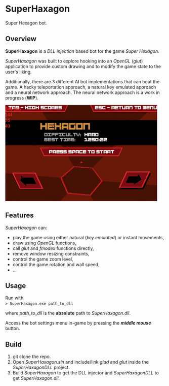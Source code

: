 # SuperHaxagon

Super Hexagon bot.

## Overview

**SuperHaxagon** is a _DLL injection_ based bot for the game _Super Hexagon_.

_SuperHaxagon_ was built to explore hooking into an _OpenGL_ (_glut_) application
to provide custom drawing and to modify the game state to the user's liking.

Additionally, there are 3 different AI bot implementations that can beat the game.
A hacky teleportation approach, a natural key emulated approach and a neural network approach.
The neural network approach is a work in progress (**WIP**).  

![Demo GIF](./demo.gif)  

## Features

_SuperHaxagon_ can:

 * play the game using either natural (_key emulated_) or instant movements,
 * draw using _OpenGL_ functions,
 * call _glut_ and _fmodex_ functions directly,
 * remove window resizing constraints, 
 * control the game zoom level,
 * control the game rotation and wall speed,
 * ...

## Usage

Run with    
```> SuperHaxagon.exe path_to_dll```

where _path\_to\_dll_ is the **absolute** path to _SuperHaxagon.dll_.

Access the bot settings menu in-game by pressing the _**middle mouse**_ button.

## Build

1. git clone the repo.
2. Open _SuperHaxagon.sln_ and include/link _glad_ and _glut_ inside the _SuperHaxagonDLL_ project.
3. Build _SuperHaxagon_ to get the DLL injector and _SuperHaxagonDLL_ to get _SuperHaxagon.dll_.
